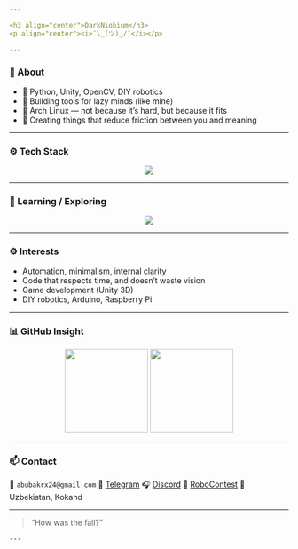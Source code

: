 ```yaml
---

<h3 align="center">DarkNiobium</h3>
<p align="center"><i>¯\_(ツ)_/¯</i></p>

---
```


### 🧠 About

* 🧰 Python, Unity, OpenCV, DIY robotics
* 🧪 Building tools for lazy minds (like mine)
* 🐧 Arch Linux — not because it’s hard, but because it fits
* 🤖 Creating things that reduce friction between you and meaning

---

### ⚙️ Tech Stack

<p align="center">
  <img src="https://skillicons.dev/icons?i=python,unity,arduino,raspberrypi,opencv,linux,bash,git,github,vscode,blender" />
</p>

---

### 🧭 Learning / Exploring

<p align="center">
  <img src="https://skillicons.dev/icons?i=fastapi,flask,pytorch,tensorflow,react,nextjs,threejs,cpp" />
</p>

---

### ⚙️ Interests

* Automation, minimalism, internal clarity
* Code that respects time, and doesn’t waste vision
* Game development (Unity 3D)
* DIY robotics, Arduino, Raspberry Pi

---

### 📊 GitHub Insight

<p align="center">
  <img src="https://github-readme-stats.vercel.app/api?username=darkniobium&show_icons=true&theme=tokyonight&hide_border=true" height="150"/>
  <img src="https://github-readme-streak-stats.herokuapp.com/?user=darkniobium&theme=tokyonight&hide_border=true" height="150"/>
</p>

---

### 📫 Contact

📧 `abubakrx24@gmail.com`
💬 [Telegram](https://t.me/darkniobium)
🎧 [Discord](https://discord.com/darkniobium)
🧩 [RoboContest](https://robocontest.uz/profile/abubakr2im)
📍 Uzbekistan, Kokand

---

> “How was the fall?”

```
---
